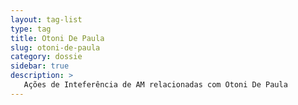 ```yaml
---
layout: tag-list
type: tag
title: Otoni De Paula
slug: otoni-de-paula
category: dossie
sidebar: true
description: >
   Ações de Inteferência de AM relacionadas com Otoni De Paula
---
```

